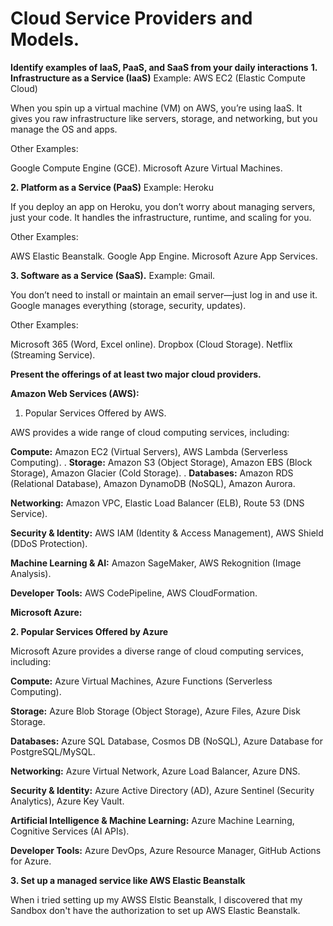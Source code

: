 # Cloud Service Providers and Models.

**Identify examples of IaaS, PaaS, and SaaS from your daily interactions**
**1. Infrastructure as a Service (IaaS)**
 Example: AWS EC2 (Elastic Compute Cloud)

When you spin up a virtual machine (VM) on AWS, you’re using IaaS.
It gives you raw infrastructure like servers, storage, and networking, but you manage the OS and apps.

Other Examples:

Google Compute Engine (GCE).
Microsoft Azure Virtual Machines.

**2. Platform as a Service (PaaS)**
Example: Heroku

If you deploy an app on Heroku, you don’t worry about managing servers, just your code.
It handles the infrastructure, runtime, and scaling for you.

Other Examples:

AWS Elastic Beanstalk.
Google App Engine.
Microsoft Azure App Services.

**3. Software as a Service (SaaS).**
Example: Gmail.

You don’t need to install or maintain an email server—just log in and use it.
Google manages everything (storage, security, updates).

Other Examples:

Microsoft 365 (Word, Excel online).
Dropbox (Cloud Storage).
Netflix (Streaming Service).


**Present the offerings of at least two major cloud providers.**

**Amazon Web Services (AWS):**

1. Popular Services Offered by AWS.

AWS provides a wide range of cloud computing services, including:

**Compute:** Amazon EC2 (Virtual Servers), AWS Lambda (Serverless Computing).
.
**Storage:** Amazon S3 (Object Storage), Amazon EBS (Block Storage), Amazon Glacier (Cold Storage).
.
**Databases:** Amazon RDS (Relational Database), Amazon DynamoDB (NoSQL), Amazon Aurora.

**Networking:** Amazon VPC, Elastic Load Balancer (ELB), Route 53 (DNS Service).

**Security & Identity:** AWS IAM (Identity & Access Management), AWS Shield (DDoS Protection).

**Machine Learning & AI:** Amazon SageMaker, AWS Rekognition (Image Analysis).

**Developer Tools:** AWS CodePipeline, AWS CloudFormation.


**Microsoft Azure:**

**2. Popular Services Offered by Azure**

Microsoft Azure provides a diverse range of cloud computing services, including:

**Compute:** Azure Virtual Machines, Azure Functions (Serverless Computing).

**Storage:** Azure Blob Storage (Object Storage), Azure Files, Azure Disk Storage.

**Databases:** Azure SQL Database, Cosmos DB (NoSQL), Azure Database for PostgreSQL/MySQL.

**Networking:** Azure Virtual Network, Azure Load Balancer, Azure DNS.

**Security & Identity:** Azure Active Directory (AD), Azure Sentinel (Security Analytics), Azure Key Vault.

**Artificial Intelligence & Machine Learning:** Azure Machine Learning, Cognitive Services (AI APIs).

**Developer Tools:** Azure DevOps, Azure Resource Manager, GitHub Actions for Azure.

**3. Set up a managed service like AWS Elastic Beanstalk** 

When i tried setting up my AWSS Elstic Beanstalk, I discovered that my Sandbox don't have the authorization to set up AWS Elastic Beanstalk.
